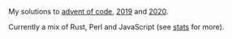 My solutions to [advent of code], [2019] and [2020].

Currently a mix of Rust, Perl and JavaScript (see [stats] for more).

[advent of code]: https://adventofcode.com/
[2019]: https://github.com/bobrippling/advent-of-code/tree/master/2019
[2020]: https://github.com/bobrippling/advent-of-code/tree/master/2020
[stats]: ./stats
